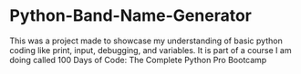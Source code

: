 # Python-Band-Name-Generator
This was a project made to showcase my understanding of basic python coding like print, input, debugging, and variables. It is part of a course I am doing called 100 Days of Code: The Complete Python Pro Bootcamp
